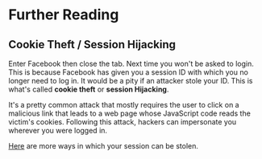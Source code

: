 # Further Reading

## Cookie Theft / Session Hijacking

Enter Facebook then close the tab.
Next time you won't be asked to login.
This is because Facebook has given you a session ID with which you no longer need to log in.
It would be a pity if an attacker stole your ID.
This is what's called  **cookie theft** or **session Hijacking**.

It's a pretty common attack that mostly requires the user to click on a malicious link that leads to a web page whose JavaScript code reads the victim's cookies.
Following this attack, hackers can impersonate you wherever you were logged in.

[Here](https://www.venafi.com/blog/what-session-hijacking) are more ways in which your session can be stolen.
